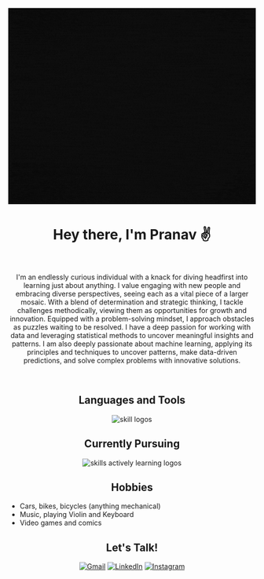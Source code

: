 <div align="center">
   <img src="https://github.com/smearful/smearful/blob/main/boot%20up.gif?raw=true" alt="image of something" width="1000px" height="400px"/>
</div>

<h1 align="center">
   Hey there, I'm Pranav ✌️
</h1>


<br />

<div>
  <p align="center">
I'm an endlessly curious individual with a knack for diving headfirst into learning just about anything. I value engaging with new people and embracing diverse perspectives, seeing each as a vital piece of a larger mosaic. With a blend of determination and strategic thinking, I tackle challenges methodically, viewing them as opportunities for growth and innovation. Equipped with a problem-solving mindset, I approach obstacles as puzzles waiting to be resolved. I have a deep passion for working with data and leveraging statistical methods to uncover meaningful insights and patterns. I am also deeply passionate about machine learning, applying its principles and techniques to uncover patterns, make data-driven predictions, and solve complex problems with innovative solutions.
  </p>
</div>
<br/>
<div align="center">
  <h2>Languages and Tools</h2>
  <img src="https://skillicons.dev/icons?i=git,github,html,css,tailwind,c,cpp,py,mysql,vscode,mongodb" alt="skill logos" />
  <br /> 
  <h2>Currently Pursuing</h2>
  <img src="https://skillicons.dev/icons?i=django,azure" alt="skills actively learning logos">
  <h2>Hobbies</h2>
   <ul align="left">
  <li>Cars, bikes, bicycles (anything mechanical)</li>
  <li>Music, playing Violin and Keyboard</li>
  <li>Video games and comics</li>
</ul>
</div>

<h2 align="center"> Let's Talk! </h2>
<div align="center">
  <a href="mailto:pranavpeesapati@gmail.com"><img alt="Gmail" src="https://img.shields.io/badge/Gmail-D14836?style=for-the-badge&logo=gmail&logoColor=white" /></a>
  <a href="https://www.linkedin.com/in/pranav-peesapati/"><img alt="LinkedIn" src="https://img.shields.io/badge/linkedin-%230077B5.svg?style=for-the-badge&logo=linkedin&logoColor=white" /></a>
  <a href="https://www.instagram.com/smearful_/"><img alt="Instagram" src="https://img.shields.io/badge/instagram-%23E4405F.svg?style=for-the-badge&logo=Instagram&logoColor=white" /></a>
</div>
  
